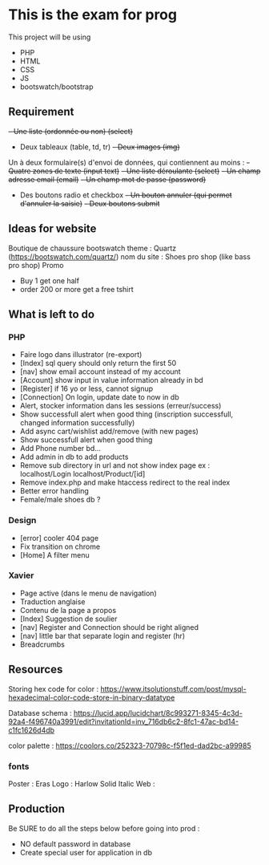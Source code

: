 # This is the exam for prog
This project will be using
- PHP
- HTML
- CSS
- JS
- bootswatch/bootstrap

## Requirement
~~- Une liste (ordonnée ou non) (select)~~
- Deux tableaux (table, td, tr)
~~- Deux images (img)~~

Un à deux formulaire(s) d'envoi de données, qui contiennent au moins :
~~- Quatre zones de texte (input text)~~
~~- Une liste déroulante (select)~~
~~- Un champ adresse email (email)~~
~~- Un champ mot de passe (password)~~
- Des boutons radio et checkbox
~~- Un bouton annuler (qui permet d'annuler la saisie)~~
~~- Deux boutons submit~~

## Ideas for website
Boutique de chaussure
bootswatch theme : Quartz (https://bootswatch.com/quartz/)
nom du site : Shoes pro shop (like bass pro shop)
Promo
- Buy 1 get one half
- order 200 or more get a free tshirt

## What is left to do 
### PHP
- Faire logo dans illustrator (re-export)
- [Index] sql query should only return the first 50
- [nav] show email account instead of my account
- [Account] show input in value information already in bd
- [Register] if 16 yo or less, cannot signup
- [Connection] On login, update date to now in db
- Alert, stocker information dans les sessions (erreur/success)
- Show successfull alert when good thing (inscription successfull, changed information successfully)
- Add async cart/wishlist add/remove (with new pages)
- Show successfull alert when good thing
- Add Phone number bd...
- Add admin in db to add products
- Remove sub directory in url and not show index page
ex : localhost/Login
localhost/Product/[id]
- Remove index.php and make htaccess redirect to the real index
- Better error handling
- Female/male shoes db ?

### Design
- [error] cooler 404 page
- Fix transition on chrome
- [Home] A filter menu


### Xavier
- Page active (dans le menu de navigation)
- Traduction anglaise
- Contenu de la page a propos
- [Index] Suggestion de soulier
- [nav] Register and Connection should be right aligned
- [nav] little bar that separate login and register (hr)
- Breadcrumbs



## Resources
Storing hex code for color : https://www.itsolutionstuff.com/post/mysql-hexadecimal-color-code-store-in-binary-datatype

Database schema : https://lucid.app/lucidchart/8c993271-8345-4c3d-92a4-f496740a3991/edit?invitationId=inv_716db6c2-8fc1-47ac-bd14-c1fc1626d4db

color palette : https://coolors.co/252323-70798c-f5f1ed-dad2bc-a99985

### fonts
Poster          : Eras
Logo            : Harlow Solid Italic
Web             : 


## Production
Be SURE to do all the steps below before going into prod :
- NO default password in database
- Create special user for application in db
